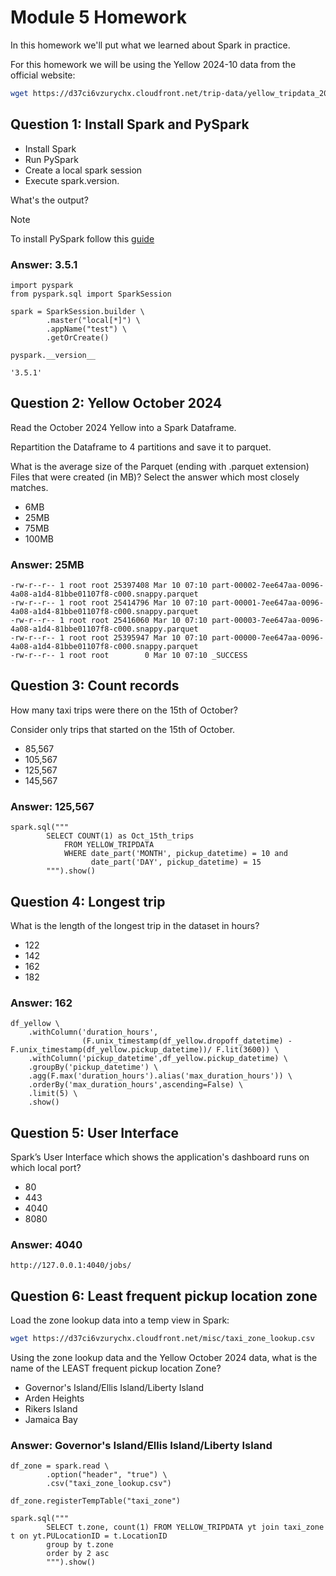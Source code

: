 # Module 5 Homework

In this homework we'll put what we learned about Spark in practice.

For this homework we will be using the Yellow 2024-10 data from the official website: 

```bash
wget https://d37ci6vzurychx.cloudfront.net/trip-data/yellow_tripdata_2024-10.parquet
```


## Question 1: Install Spark and PySpark

- Install Spark
- Run PySpark
- Create a local spark session
- Execute spark.version.

What's the output?

> [!NOTE]
> To install PySpark follow this [guide](https://github.com/DataTalksClub/data-engineering-zoomcamp/blob/main/05-batch/setup/pyspark.md)

### Answer:  3.5.1

```
import pyspark
from pyspark.sql import SparkSession

spark = SparkSession.builder \
        .master("local[*]") \
        .appName("test") \
        .getOrCreate()

pyspark.__version__

'3.5.1'
```

## Question 2: Yellow October 2024

Read the October 2024 Yellow into a Spark Dataframe.

Repartition the Dataframe to 4 partitions and save it to parquet.

What is the average size of the Parquet (ending with .parquet extension) Files that were created (in MB)? Select the answer which most closely matches.

- 6MB
- 25MB
- 75MB
- 100MB

### Answer:  25MB

```
-rw-r--r-- 1 root root 25397408 Mar 10 07:10 part-00002-7ee647aa-0096-4a08-a1d4-81bbe01107f8-c000.snappy.parquet
-rw-r--r-- 1 root root 25414796 Mar 10 07:10 part-00001-7ee647aa-0096-4a08-a1d4-81bbe01107f8-c000.snappy.parquet
-rw-r--r-- 1 root root 25416060 Mar 10 07:10 part-00003-7ee647aa-0096-4a08-a1d4-81bbe01107f8-c000.snappy.parquet
-rw-r--r-- 1 root root 25395947 Mar 10 07:10 part-00000-7ee647aa-0096-4a08-a1d4-81bbe01107f8-c000.snappy.parquet
-rw-r--r-- 1 root root        0 Mar 10 07:10 _SUCCESS

```

## Question 3: Count records 

How many taxi trips were there on the 15th of October?

Consider only trips that started on the 15th of October.

- 85,567
- 105,567
- 125,567
- 145,567

### Answer:  125,567

```
spark.sql("""
        SELECT COUNT(1) as Oct_15th_trips 
            FROM YELLOW_TRIPDATA  
            WHERE date_part('MONTH', pickup_datetime) = 10 and 
                  date_part('DAY', pickup_datetime) = 15 
        """).show()
```


## Question 4: Longest trip

What is the length of the longest trip in the dataset in hours?

- 122
- 142
- 162
- 182

### Answer:  162

```
df_yellow \
    .withColumn('duration_hours',
                (F.unix_timestamp(df_yellow.dropoff_datetime) - F.unix_timestamp(df_yellow.pickup_datetime))/ F.lit(3600)) \
    .withColumn('pickup_datetime',df_yellow.pickup_datetime) \
    .groupBy('pickup_datetime') \
    .agg(F.max('duration_hours').alias('max_duration_hours')) \
    .orderBy('max_duration_hours',ascending=False) \
    .limit(5) \
    .show()
```

## Question 5: User Interface

Spark’s User Interface which shows the application's dashboard runs on which local port?

- 80
- 443
- 4040
- 8080

### Answer:  4040

`http://127.0.0.1:4040/jobs/`

## Question 6: Least frequent pickup location zone

Load the zone lookup data into a temp view in Spark:

```bash
wget https://d37ci6vzurychx.cloudfront.net/misc/taxi_zone_lookup.csv
```

Using the zone lookup data and the Yellow October 2024 data, what is the name of the LEAST frequent pickup location Zone?

- Governor's Island/Ellis Island/Liberty Island
- Arden Heights
- Rikers Island
- Jamaica Bay

### Answer:  Governor's Island/Ellis Island/Liberty Island

```
df_zone = spark.read \
        .option("header", "true") \
        .csv("taxi_zone_lookup.csv")

df_zone.registerTempTable("taxi_zone")

spark.sql("""
        SELECT t.zone, count(1) FROM YELLOW_TRIPDATA yt join taxi_zone t on yt.PULocationID = t.LocationID
        group by t.zone
        order by 2 asc
        """).show()

```

